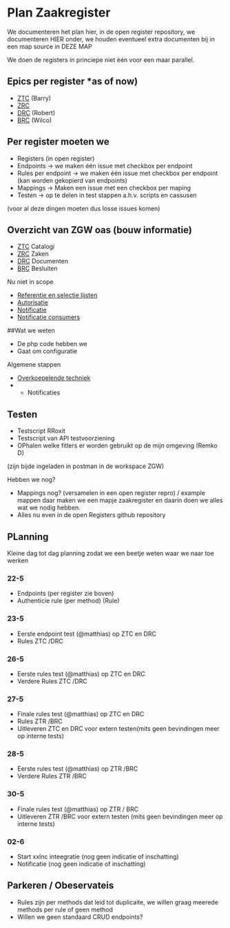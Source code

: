 # Plan Zaakregister

We documenteren het plan hier, in de open register repository, we documenteren HIER onder, we houden eventueel extra documenten bij in een map source in DEZE MAP

We doen de registers in princiepe niet één voor een maar parallel.

## Epics per register *as of now)
- [ZTC](https://conduction.atlassian.net/browse/ZAAKREG-54) (Barry) 
- [ZRC](https://conduction.atlassian.net/browse/ZAAKREG-56) 
- [DRC](https://conduction.atlassian.net/browse/ZAAKREG-55) (Robert)
- [BRC](https://conduction.atlassian.net/browse/ZAAKREG-57) (Wilco)


## Per register moeten we
- Registers (in open register)
- Endpoints -> we maken één issue met checkbox per endpoint
- Rules per endpoint -> we maken één issue met checkbox per endpoint (kan worden gekopierd van endpoints)
- Mappings -> Maken een issue met een checkbox per maping
- Testen -> op te delen in test stappen a.h.v. scripts en cassusen

(voor al deze dingen moeten dus losse issues komen)

## Overzicht van ZGW oas (bouw informatie)
- [ZTC](https://vng-realisatie.github.io/gemma-zaken/standaard/catalogi/) Catalogi
- [ZRC](https://vng-realisatie.github.io/gemma-zaken/standaard/zaken/) Zaken
- [DRC](https://vng-realisatie.github.io/gemma-zaken/standaard/documenten/) Documenten
- [BRC](https://vng-realisatie.github.io/gemma-zaken/standaard/besluiten/) Besluiten

Nu niet in scope
- [Referentie en selectie lijsten](https://redocly.github.io/redoc/?url=https://raw.githubusercontent.com/VNG-Realisatie/VNG-referentielijsten/master/src/openapi.yaml&nocors)
- [Autorisatie](https://vng-realisatie.github.io/gemma-zaken/standaard/autorisaties/)
- [Notificatie](https://vng-realisatie.github.io/gemma-zaken/standaard/notificaties/)
- [Notificatie consumers](https://vng-realisatie.github.io/gemma-zaken/standaard/notificaties-consumer/)


##Wat we weten
- De php code hebben we 
- Gaat om configuratie

Algemene stappen
- [Overkoepelende techniek](https://conduction.atlassian.net/browse/ZAAKREG-58)
- - Notificaties 

## Testen
- Testscript RRoxit
- Testscript van API testvoorziening
- OPhalen welke fitlers er worden gebruikt op de mijn omgeving (Remko D)

(zijn bijde ingeladen in postman in de workspace ZGW)

Hebben we nog?
- Mappings nog? (versamelen in een open register repro) / example mappen daar maken we een mapje zaakregister en daarin doen we alles wat we nodig hebben. 
- Alles nu even in de open Registers github repository

## PLanning
Kleine dag tot dag planning zodat we een beetje weten waar we naar toe werken

### 22-5
- Endpoints (per register zie boven)
- Authenticie rule (per method) (Rule)

### 23-5
- Eerste endpoint test (@matthias) op ZTC en DRC
- Rules ZTC /DRC

### 26-5
- Eerste rules test (@matthias) op ZTC en DRC
- Verdere Rules ZTC /DRC

### 27-5
- Finale  rules test (@matthias) op ZTC en DRC
- Rules ZTR  /BRC
- Uitleveren ZTC en DRC voor extern testen(mits geen bevindingen meer op interne tests)

### 28-5
- Eerste rules test (@matthias) op ZTR /BRC
- Verdere Rules ZTR /BRC

### 30-5 
- Finale  rules test (@matthias) op ZTR / BRC
- Uitleveren ZTR /BRC voor extern testen (mits geen bevindingen meer op interne tests)

### 02-6
- Start xxlnc inteegratie (nog geen indicatie of inschatting)
- Notificatie (nog geen indicatie of inschatting)


## Parkeren / Obeservateis
- Rules zijn per methods dat leid tot duplicaite, we willen graag meerede methods per rule of geen method
- Willen we geen standaard CRUD endpoints?